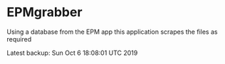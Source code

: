 # EPMgrabber
Using a database from the EPM app this application scrapes the files as required


Latest backup: Sun Oct 6 18:08:01 UTC 2019
